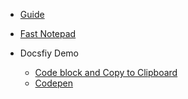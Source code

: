 - [Guide](guide.md "Guide")
- [Fast Notepad](notepad.md "Fast Notepad")

- Docsfiy Demo
    - [Code block and Copy to Clipboard](codeBlockAndCopy.md "Code block and Copy to Clipboard")
    - [Codepen](codepen.md "Codepen")